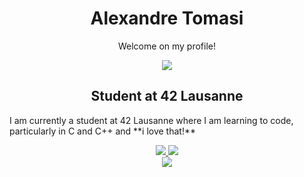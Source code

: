 <h1 align="center">Alexandre Tomasi</h1>
<p align="center">Welcome on my profile!</p>
<div align="center">
  <img src="https://media1.tenor.com/m/pvFJwncehzIAAAAC/hello-there-private-from-penguins-of-madagascar.gif">
</div>
<h2 align="center">Student at 42 Lausanne</h2>
<p>I am currently a student at 42 Lausanne where I am learning to code, particularly in C and C++ and **i love that!** </p>
<div align="center">
  <a href="https://github.com/oakoudad/badge42">
    <img src="https://badge.mediaplus.ma/darkblue/atomasi">
  </a>
  <a href="https://wakatime.com/@694a8df1-9b48-4c64-9add-d81c83b82607">
    <img src="https://wakatime.com/badge/user/694a8df1-9b48-4c64-9add-d81c83b82607.svg">
  </a>
</div>

<div align="center">
  <img src="http://github-profile-summary-cards.vercel.app/api/cards/profile-details?username=crealex&theme=bear">
</div>


